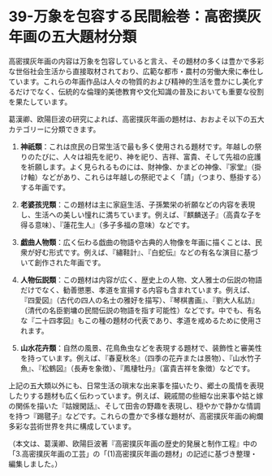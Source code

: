 # 39-万象を包容する民間絵巻：高密撲灰年画の五大題材分類

高密撲灰年画の内容は万象を包容していると言え、その題材の多くは豊かで多彩な世俗社会生活から直接取材されており、広範な都市・農村の労働大衆に奉仕しています。これらの年画作品は人々の物質的および精神的生活を豊かにし美化するだけでなく、伝統的な倫理的美徳教育や文化知識の普及においても重要な役割を果たしています。

葛漢卿、欧陽巨波の研究によれば、高密撲灰年画の題材は、おおよそ以下の五大カテゴリーに分類できます。

1.  **神祇類**：これは庶民の日常生活で最も多く使用される題材です。年越しの祭りのたびに、人々は祖先を祀り、神を祀り、吉祥、富貴、そして先祖の庇護を祈願します。よく見られるものには、財神像、かまどの神像、『家堂』（掛け軸）などがあり、これらは年越しの祭祀でよく「請」（つまり、懸掛する）する年画です。

2.  **老婆孩児類**：この題材は主に家庭生活、子孫繁栄の祈願などの内容を表現し、生活への美しい憧れに満ちています。例えば、『麒麟送子』（高貴な子を得る意味）、『蓮花生人』（多子多福の意味）などです。

3.  **戯曲人物類**：広く伝わる戯曲の物語や古典的人物像を年画に描くことは、民衆が好む形式です。例えば、『繡鞋計』、『白蛇伝』などの有名な演目に基づいて創作された年画です。

4.  **人物伝説類**：この題材は内容が広く、歴史上の人物、文人雅士の伝説の物語だけでなく、勧善懲悪、孝道を宣揚する内容も含まれています。例えば、『四愛図』（古代の四人の名士の雅好を描写）、『琴棋書画』、『劉大人私訪』（清代の名臣劉墉の民間伝説の物語を指す可能性）などです。中でも、有名な『二十四孝図』もこの種の題材の代表であり、孝道を戒めるために使用されます。

5.  **山水花卉類**：自然の風景、花鳥魚虫などを表現する題材で、装飾性と審美性を持っています。例えば、『春夏秋冬』（四季の花卉または景物）、『山水竹子魚』、『松鶴図』（長寿を象徴）、『鳳棲牡丹』（富貴吉祥を象徴）などです。

上記の五大類以外にも、日常生活の瑣末な出来事を描いたり、郷土の風情を表現したりする題材も広く伝わっています。例えば、親戚間の些細な出来事や姑と嫁の関係を描いた『姑嫂閑話』、そして田舎の野趣を表現し、穏やかで静かな情調を持つ『踢毽子』などです。これらの豊かで多様な題材が、高密撲灰年画の絢爛多彩な芸術世界を共に構成しています。

（本文は、葛漢卿、欧陽巨波著『高密撲灰年画の歴史的発展と制作工程』中の「3.高密撲灰年画の工芸」の「(1)高密撲灰年画の題材」の記述に基づき整理・編集しました。）
